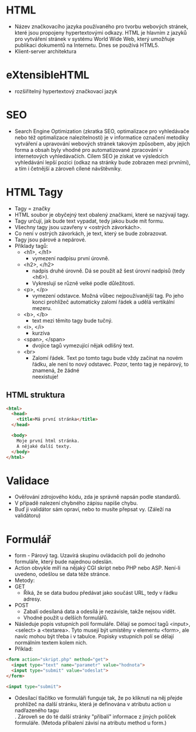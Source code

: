 # HTML
-	Název značkovacího jazyka používaného pro tvorbu webových stránek, které jsou propojeny hypertextovými odkazy. HTML je hlavním z jazyků pro vytváření stránek v systému World Wide Web, který umožňuje publikaci dokumentů na Internetu. Dnes se používá HTML5.
-	Klient-server architektura

# eXtensibleHTML
-	rozšiřitelný hypertextový značkovací jazyk

# SEO
-	Search Engine Optimization (zkratka SEO, optimalizace pro vyhledávače nebo též optimalizace nalezitelnosti) je v informatice označení metodiky vytváření a upravování webových stránek takovým způsobem, aby jejich forma a obsah byly vhodné pro automatizované zpracování v internetových vyhledávačích. Cílem SEO je získat ve výsledcích vyhledávání lepší pozici (odkaz na stránky bude zobrazen mezi prvními), a tím i četnější a zároveň cílené návštěvníky.

# HTML Tagy
-	Tagy = značky
-	HTML soubor je obyčejný text obalený značkami, které se nazývají tagy.
-	Tagy určují, jak bude text vypadat, tedy jakou bude mít formu.
-	Všechny tagy jsou uzavřeny v <ostrých závorkách>.
-	Co není v ostrých závorkách, je text, který se bude zobrazovat.
-	Tagy jsou párové a nepárové.
-	Příklady tagů:
  	- \<h1>, \</h1>
      - vymezení nadpisu první úrovně.
  	- \<h2>, \</h2>
      - nadpis druhé úrovně. Dá se použít až šest úrovní nadpisů (tedy \<h6>).
      - Vykreslují se různě velké podle důležitosti.
  	- \<p>, \</p>
      - vymezení odstavce. Možná vůbec nejpoužívanější tag. Po jeho konci prohlížeč automaticky zalomí řádek a udělá vertikální mezeru.
  	- \<b>, \</b>
      - text mezi těmito tagy bude tučný.
  	- \<i>, \</i>
      - kurzíva
  	- \<span>, \</span>
      - dvojice tagů vymezující nějak odlišný text.
  	- \<br>
      - Zalomí řádek. Text po tomto tagu bude vždy začínat na novém řádku, ale není to nový odstavec. Pozor, tento tag je nepárový, to znamená, že žádné </br> neexistuje!

## HTML struktura
```HTML
<html>
  <head>
    <title>Má první stránka</title>
  </head>

  <body>
    Moje první html stránka.
    A nějaké další texty.
  </body>
</html>
```

# Validace
-	Ověřování zdrojového kódu, zda je správně napsán podle standardů.
-	V případě nalezení chybného zápisu napíše chybu.
-	Buď ji validátor sám opraví, nebo to musíte přepsat vy. (Záleží na validátoru)

# Formulář
-	form - Párový tag. Uzavírá skupinu ovládacích polí do jednoho formuláře, který bude najednou odeslán.
-	Action obvykle míří na nějaký CGI skript nebo PHP nebo ASP. Není-li uvedeno, odešlou se data téže stránce.
-	Metody:
  - GET
    - Říká, že se data budou předávat jako součást URL, tedy v řádku adresy.
  - POST
    - Zabalí odesílaná data a odesílá je nezávisle, takže nejsou vidět.
    - Vhodné použít u delších formulářů.
- Následuje popis vstupních polí formuláře. Dělají se pomocí tagů \<input>, \<select> a \<textarea>. Tyto musejí být umístěny v elementu \<form>, ale navíc mohou být třeba i v tabulce. Popisky vstupních polí se dělají normálním textem kolem nich.
- Příklad:
```HTML
<form action="skript.php" method="get">
  <input type="text" name="parametr" value="hodnota">
  <input type="submit" value="odeslat">
</form>

<input type="submit">
```
- Odesílací tlačítko ve formuláři funguje tak, že po kliknutí na něj přejde prohlížeč na další stránku, která je definována v atributu action u nadřazeného tagu <form>. Zároveň se do té další stránky "přibalí" informace z jiných políček formuláře. (Metoda přibalení závisí na atributu method u form.)
